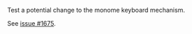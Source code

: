 Test a potential change to the monome keyboard mechanism.

See [issue #1675](https://github.com/monome/norns/issues/1657).
